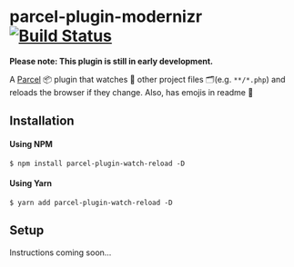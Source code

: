 # parcel-plugin-modernizr [![Build Status](https://travis-ci.com/hirasso/parcel-plugin-watch-reload.svg?branch=master)](https://travis-ci.com/hirasso/parcel-plugin-watch-reload)

**Please note: This plugin is still in early development.**

A [Parcel](https://github.com/parcel-bundler/parcel) 📦 plugin that watches 👀 other project files 🗂(e.g. `**/*.php`) and reloads the browser if they change. Also, has emojis in readme 👾


## Installation

#### Using NPM

```
$ npm install parcel-plugin-watch-reload -D
```
#### Using Yarn
```
$ yarn add parcel-plugin-watch-reload -D
```

## Setup

Instructions coming soon...
